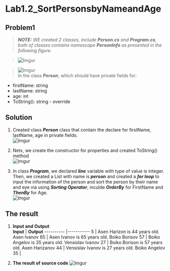 # **Lab1.2_SortPersonsbyNameandAge**
## **Problem1**
> _**NOTE:**_ _WE created 2 classes, include **Person.cs** and **Program.cs**, both of classes contains namescape **PersonInfo** as presented in the following figure._   

> ![Imgur](https://i.imgur.com/oJUiSqd.png) 

> ![Imgur](https://i.imgur.com/EblALVe.png)  
In the class _**Person**_, which should have private fields for:
* firstName: string
* lastName: string
* age: int
* ToString(): string - override

## **Solution**
1. Created class _**Person**_ class that contain the declare for firstName, lastName, age in private fields.  
   ![Imgur](https://i.imgur.com/be0BSFY.png)  
2. Netx, we create the constructor for properties and created ToString() method  
   ![Imgur](https://i.imgur.com/Gd7URsl.png)
   
3. In class _**Program**_, we declared _**line**_ variable with type of value is integer. Then, we created a List with name is _**person**_ and created a _**for loop**_ to input the information of the person and sort the person by their name and eye via using _**Sorting Operator**_, inculde _**OrderBy**_ for FirstName and _**ThenBy**_ for Age.  
   ![Imgur](https://i.imgur.com/EQ771Vn.png)  
## **The result**
1. **Input and Output**  
    **Input** | **Output**
   ---------- |-----------
   5          | Asen Harizon is 44 years old.
   Asen Ivanov 65 | Asen Ivanov is 65 years old.
   Boiko Borisov 57 | Boiko Angelov is 35 years old.
   Vensislav Ivanov 27 | Boiko Borison is 57 years old.
   Asen Harizanov 44 | Vensislav Ivanov is 27 years old.
   Boiko Angelov 35 |  
   

2. **The result of source code**
   ![Imgur](https://i.imgur.com/hCzjlZf.png)

